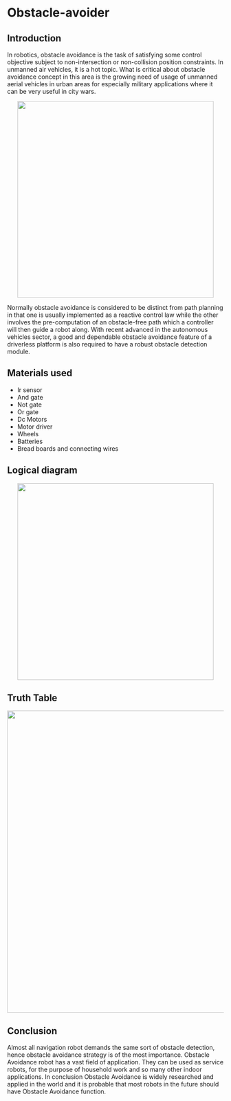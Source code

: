 <h1>Obstacle-avoider</h1>
<h2>Introduction</h2>
In robotics, obstacle avoidance is the task of satisfying some control objective subject to non-intersection or non-collision position constraints. In unmanned air vehicles, it is a hot topic. What is critical about obstacle avoidance concept in this area is the growing need of usage of unmanned aerial vehicles in urban areas for especially military applications where it can be very useful in city wars. 
<p align="center"><img width="456"  src="https://user-images.githubusercontent.com/109975786/180817804-b84f8d22-c409-4dce-97ad-3b05c2c82a92.PNG"></p>
Normally obstacle avoidance is considered to be distinct from path planning in that one is usually implemented as a reactive control law while the other involves the pre-computation of an obstacle-free path which a controller will then guide a robot along. With recent advanced in the autonomous vehicles sector, a good and dependable obstacle avoidance feature of a driverless platform is also required to have a robust obstacle detection module.
<h2> Materials used</h2>

  <ul>
  <li>Ir sensor
    <li>And gate 
      <li>Not gate	
        <li>Or gate
          <li>Dc Motors
            <li>Motor driver	
              <li>Wheels
                <li>Batteries
                  <li>	Bread boards and connecting wires
    </ul>
 
<h2> Logical diagram</h2>
<p align="center"><img width="456" align="center"  src="https://user-images.githubusercontent.com/109975786/210129108-5c66d422-5ddf-4dac-af6a-21a197b2125b.png"></p>
<h2>Truth Table</h2>
<p align="center"><img width="700" align="center"  src=https://user-images.githubusercontent.com/109975786/210129492-ccaf5388-44c9-454b-89a1-67c598df89af.png></p>
<h2>Conclusion</h2>
Almost all navigation robot demands the same sort of obstacle detection, hence obstacle avoidance strategy is of the most importance. Obstacle Avoidance robot has a vast field of application. They can be used as service robots, for the purpose of household work and so many other indoor applications.  In conclusion Obstacle Avoidance is widely researched and applied in the world and it is probable that most robots in the future should have Obstacle Avoidance function.



